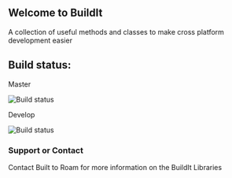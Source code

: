 ## Welcome to BuildIt

A collection of useful methods and classes to make cross platform development easier

## Build status:
Master

![Build status](https://builttoroam.visualstudio.com/BuildIt%20Libraries/_apis/build/status/BuildIt%20Libraries)

Develop

![Build status](https://builttoroam.visualstudio.com/BuildIt%20Libraries/_apis/build/status/BuildIt%20Libraries?branchName=develop)


### Support or Contact

Contact Built to Roam for more information on the BuildIt Libraries
